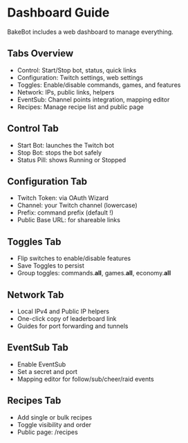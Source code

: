 # Dashboard Guide

BakeBot includes a web dashboard to manage everything.

## Tabs Overview
- Control: Start/Stop bot, status, quick links
- Configuration: Twitch settings, web settings
- Toggles: Enable/disable commands, games, and features
- Network: IPs, public links, helpers
- EventSub: Channel points integration, mapping editor
- Recipes: Manage recipe list and public page

## Control Tab
- Start Bot: launches the Twitch bot
- Stop Bot: stops the bot safely
- Status Pill: shows Running or Stopped

## Configuration Tab
- Twitch Token: via OAuth Wizard
- Channel: your Twitch channel (lowercase)
- Prefix: command prefix (default !)
- Public Base URL: for shareable links

## Toggles Tab
- Flip switches to enable/disable features
- Save Toggles to persist
- Group toggles: commands.__all__, games.__all__, economy.__all__

## Network Tab
- Local IPv4 and Public IP helpers
- One-click copy of leaderboard link
- Guides for port forwarding and tunnels

## EventSub Tab
- Enable EventSub
- Set a secret and port
- Mapping editor for follow/sub/cheer/raid events

## Recipes Tab
- Add single or bulk recipes
- Toggle visibility and order
- Public page: /recipes